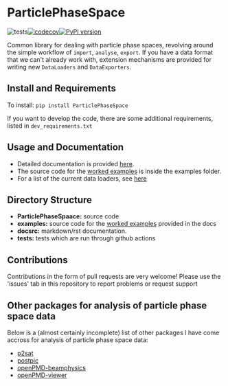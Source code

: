 # ParticlePhaseSpace

![tests](https://github.com/bwheelz36/ParticlePhaseSpace/actions/workflows/run_tests.yml/badge.svg)[![codecov](https://codecov.io/gh/bwheelz36/ParticlePhaseSpace/branch/main/graph/badge.svg?token=T44KBJ7INR)](https://codecov.io/gh/bwheelz36/ParticlePhaseSpace)[![PyPI version](https://badge.fury.io/py/ParticlePhaseSpace.svg)](https://badge.fury.io/py/ParticlePhaseSpace)

Common library for dealing with particle phase spaces, revolving around the simple workflow of `import`, `analyse`, `export`. If you have a data format that we can't already work with, extension mechanisms are provided for writing new `DataLoaders` and `DataExporters`.

## Install and Requirements

To install: ```pip install ParticlePhaseSpace```

If you want to develop the code, there are some additional requirements, listed in `dev_requirements.txt`

## Usage and Documentation

- Detailed documentation is provided [here](https://bwheelz36.github.io/ParticlePhaseSpace/).
- The source code for the [worked examples](https://bwheelz36.github.io/ParticlePhaseSpace/examples.html) is inside the examples folder.
- For a list of the current data loaders, see [here](https://bwheelz36.github.io/ParticlePhaseSpace/code_docs.html#module-ParticlePhaseSpace.DataLoaders)


## Directory Structure

- **ParticlePhaseSpaace:** source code
- **examples:** source code for the [worked examples](https://bwheelz36.github.io/ParticlePhaseSpace/examples.html) provided in the docs
- **docsrc:** markdown/rst documentation.
- **tests:** tests which are run through github actions

## Contributions

Contributions in the form of pull requests are very welcome! 
Please use the 'issues' tab in this repository to report problems 
or request support

## Other packages for analysis of particle phase space data

Below is a (almost certainly incomplete) list of other packages I have come accross for analysis of particle phase space data:

- [p2sat](https://github.com/lesnat/p2sat)
- [postpic](https://github.com/skuschel/postpic)
- [openPMD-beamphysics](https://christophermayes.github.io/openPMD-beamphysics)
- [openPMD-viewer](https://github.com/openPMD/openPMD-viewer)

